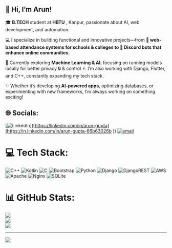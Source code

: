 ## 👋 Hi, I’m Arun!

🎓 **B.TECH** student at **HBTU** , Kanpur, passionate about AI, web development, and automation.

💻 I specialize in building functional and innovative projects—from **🧾 web-based attendance systems for schools & colleges to 🤖 Discord bots that enhance online communities.**

📌 Currently exploring **Machine Learning & AI**, focusing on running models locally for better privacy 🔒 & control ⚡. I’m also working with Django, Flutter, and C++, constantly expanding my tech stack.

✨ Whether it’s developing **AI-powered apps**, optimizing databases, or experimenting with new frameworks, I’m always working on something exciting!



## 🌐 Socials:
[![LinkedIn](https://img.shields.io/badge/LinkedIn-%230077B5.svg?logo=linkedin&logoColor=white)]([https://linkedin.com/in/arun-gupta](https://in.linkedin.com/in/arun-gupta-66b63026b )) [![email](https://img.shields.io/badge/Email-D14836?logo=gmail&logoColor=white)](mailto:agupta16269@gmail.com) 

# 💻 Tech Stack:
![C++](https://img.shields.io/badge/c++-%2300599C.svg?style=for-the-badge&logo=c%2B%2B&logoColor=white) ![Kotlin](https://img.shields.io/badge/kotlin-%237F52FF.svg?style=for-the-badge&logo=kotlin&logoColor=white) ![C](https://img.shields.io/badge/c-%2300599C.svg?style=for-the-badge&logo=c&logoColor=white) ![Bootstrap](https://img.shields.io/badge/bootstrap-%238511FA.svg?style=for-the-badge&logo=bootstrap&logoColor=white) ![Python](https://img.shields.io/badge/python-3670A0?style=for-the-badge&logo=python&logoColor=ffdd54) ![Django](https://img.shields.io/badge/django-%23092E20.svg?style=for-the-badge&logo=django&logoColor=white) ![DjangoREST](https://img.shields.io/badge/DJANGO-REST-ff1709?style=for-the-badge&logo=django&logoColor=white&color=ff1709&labelColor=gray) ![AWS](https://img.shields.io/badge/AWS-%23FF9900.svg?style=for-the-badge&logo=amazon-aws&logoColor=white) ![Apache](https://img.shields.io/badge/apache-%23D42029.svg?style=for-the-badge&logo=apache&logoColor=white) ![Nginx](https://img.shields.io/badge/nginx-%23009639.svg?style=for-the-badge&logo=nginx&logoColor=white) ![SQLite](https://img.shields.io/badge/sqlite-%2307405e.svg?style=for-the-badge&logo=sqlite&logoColor=white)
# 📊 GitHub Stats:
![](https://github-readme-stats.vercel.app/api?username=ArunHackurrrrrrr&theme=merko&hide_border=true&include_all_commits=false&count_private=false)<br/>
![](https://nirzak-streak-stats.vercel.app/?user=ArunHackurrrrrrr&theme=merko&hide_border=true)<br/>
![](https://github-readme-stats.vercel.app/api/top-langs/?username=ArunHackurrrrrrr&theme=merko&hide_border=true&include_all_commits=false&count_private=false&layout=compact)

---
[![](https://visitcount.itsvg.in/api?id=ArunHackurrrrrrr&icon=0&color=0)](https://visitcount.itsvg.in)

<!-- Proudly created with GPRM ( https://gprm.itsvg.in ) -->
